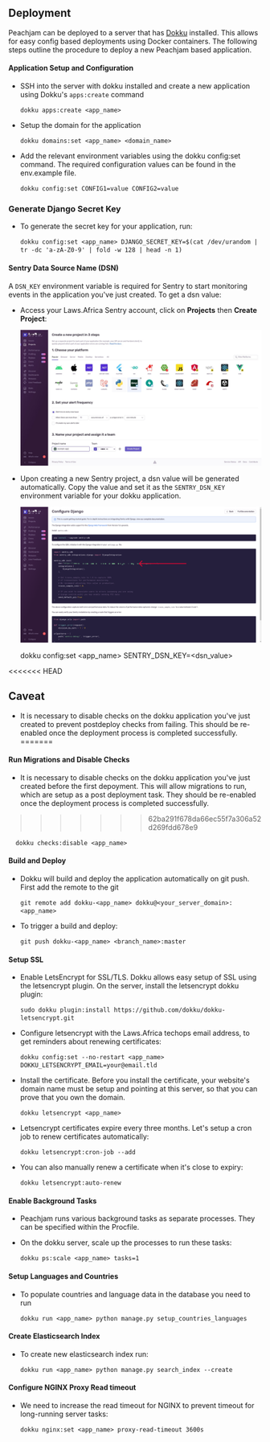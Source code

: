 
## Deployment
Peachjam can be deployed to a server that has [Dokku](https://dokku.com/) installed. This allows for easy config based deployments using Docker containers.
The following steps outline the procedure to deploy a new Peachjam based application.

#### Application Setup and Configuration
- SSH into the server with dokku installed and create a new application using Dokku's `apps:create` command

      dokku apps:create <app_name>
- Setup the domain for the application

      dokku domains:set <app_name> <domain_name>
- Add the relevant environment variables using the dokku config:set command. The required configuration values can be found in the env.example file.

      dokku config:set CONFIG1=value CONFIG2=value




### Generate Django Secret Key
- To generate the secret key for your application, run:

      dokku config:set <app_name> DJANGO_SECRET_KEY=$(cat /dev/urandom | tr -dc 'a-zA-Z0-9' | fold -w 128 | head -n 1)




#### Sentry Data Source Name (DSN)
A `DSN_KEY` environment variable is required for Sentry to start monitoring events in the application you've just created. To get a dsn value:
- Access your Laws.Africa Sentry account, click on **Projects** then **Create Project**:

  ![Sentry Create Project](assets/img/sentry.png "Sentry Create Project")


- Upon creating a new Sentry project, a dsn value will be generated automatically. Copy the value and set it as the `SENTRY_DSN_KEY` environment variable for your dokku application.

  ![Sentry DSN Key](assets/img/sentry_dsn.png "Sentry DSN Key")



    dokku config:set <app_name> SENTRY_DSN_KEY=<dsn_value>

<<<<<<< HEAD
## Caveat
- It is necessary to disable checks on the dokku application you've just created to prevent postdeploy checks from failing. This should be re-enabled once the deployment process is completed successfully.
=======
#### Run Migrations and Disable Checks
- It is necessary to disable checks on the dokku application you've just created before the first depoyment. This will allow migrations to run, which are setup as a post deployment task. They should be re-enabled once the deployment process is completed successfully.
>>>>>>> 62ba291f678da66ec55f7a306a52d269fdd678e9

      dokku checks:disable <app_name>

#### Build and Deploy
- Dokku will build and deploy the application automatically on git push. First add the remote to the git

      git remote add dokku-<app_name> dokku@<your_server_domain>:<app_name>

- To trigger a build and deploy:

      git push dokku-<app_name> <branch_name>:master


#### Setup SSL
- Enable LetsEncrypt for SSL/TLS. Dokku allows easy setup of SSL using the letsencrypt plugin. On the server, install the letsencrypt dokku plugin:

      sudo dokku plugin:install https://github.com/dokku/dokku-letsencrypt.git

- Configure letsencrypt with the Laws.Africa techops email address, to get reminders about renewing certificates:

      dokku config:set --no-restart <app_name> DOKKU_LETSENCRYPT_EMAIL=your@email.tld

- Install the certificate. Before you install the certificate, your website's domain name must be setup and pointing at this server, so that you can prove that you own the domain.

      dokku letsencrypt <app_name>

- Letsencrypt certificates expire every three months. Let's setup a cron job to renew certificates automatically:

      dokku letsencrypt:cron-job --add

- You can also manually renew a certificate when it's close to expiry:

      dokku letsencrypt:auto-renew

#### Enable Background Tasks

- Peachjam runs various background tasks as separate processes. They can be specified within the Procfile.
- On the dokku server, scale up the processes to run these tasks:

      dokku ps:scale <app_name> tasks=1

#### Setup Languages and Countries
- To populate countries and language data in the database you need to run

      dokku run <app_name> python manage.py setup_countries_languages

#### Create Elasticsearch Index
- To create new elasticsearch index run:

      dokku run <app_name> python manage.py search_index --create

#### Configure NGINX Proxy Read timeout
- We need to increase the read timeout for NGINX to prevent timeout for long-running server tasks:

      dokku nginx:set <app_name> proxy-read-timeout 3600s
